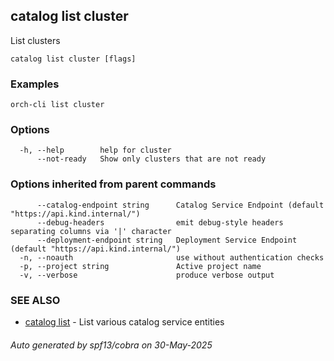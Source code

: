 ## catalog list cluster

List clusters

```
catalog list cluster [flags]
```

### Examples

```
orch-cli list cluster
```

### Options

```
  -h, --help        help for cluster
      --not-ready   Show only clusters that are not ready
```

### Options inherited from parent commands

```
      --catalog-endpoint string      Catalog Service Endpoint (default "https://api.kind.internal/")
      --debug-headers                emit debug-style headers separating columns via '|' character
      --deployment-endpoint string   Deployment Service Endpoint (default "https://api.kind.internal/")
  -n, --noauth                       use without authentication checks
  -p, --project string               Active project name
  -v, --verbose                      produce verbose output
```

### SEE ALSO

* [catalog list](catalog_list.md)	 - List various catalog service entities

###### Auto generated by spf13/cobra on 30-May-2025
